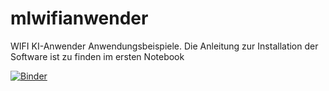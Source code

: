# mlwifianwender
WIFI KI-Anwender Anwendungsbeispiele. Die Anleitung zur Installation der Software ist zu finden im ersten Notebook 




[![Binder](https://mybinder.org/badge_logo.svg)](https://mybinder.org/v2/gh/ditomax/mlwifianwender/master)
